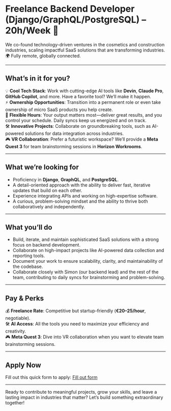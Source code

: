 # Freelance Backend Developer (Django/GraphQL/PostgreSQL) – 20h/Week 🚀

We co-found technology-driven ventures in the cosmetics and construction industries, scaling impactful SaaS solutions that are transforming industries. 🌍 Fully remote, globally connected.

---

## **What’s in it for you?**

💡 **Cool Tech Stack**: Work with cutting-edge AI tools like **Devin**, **Claude Pro**, **GitHub Copilot**, and more. Have a favorite tool? We’ll make it happen.  
⚡ **Ownership Opportunities**: Transition into a permanent role or even take ownership of micro SaaS products you help create.  
🎯 **Flexible Hours**: Your output matters most—deliver great results, and you control your schedule. Daily syncs keep us energized and on track.  
🛠️ **Innovative Projects**: Collaborate on groundbreaking tools, such as AI-powered solutions for data integration across industries.  
🎮 **VR Collaboration**: Prefer a futuristic workspace? We’ll provide a **Meta Quest 3** for team brainstorming sessions in **Horizon Workrooms**.

---

## **What we’re looking for**

- Proficiency in **Django**, **GraphQL**, and **PostgreSQL**.
- A detail-oriented approach with the ability to deliver fast, iterative updates that build on each other.
- Experience integrating APIs and working on high-expertise software.
- A curious, problem-solving mindset and the ability to thrive both collaboratively and independently.

---

## **What you’ll do**

- Build, iterate, and maintain sophisticated SaaS solutions with a strong focus on backend development.  
- Collaborate on high-impact projects like AI-powered data collection and reporting tools. 
- Document your work to ensure scalability, clarity, and maintainability of the codebase.
- Collaborate closely with Simon (our backend lead) and the rest of the team, contributing to daily syncs for brainstorming and problem-solving.  

---

## **Pay & Perks**

💰 **Freelance Rate**: Competitive but startup-friendly (**€20–25/hour**, negotiable).  
🛠️ **AI Access**: All the tools you need to maximize your efficiency and creativity.  
🎮 **Meta Quest 3**: Dive into VR collaboration when you want to elevate team brainstorming sessions.

---

## **Apply Now**

Fill out this quick form to apply: [Fill out form](https://65xizcfrhdm.typeform.com/to/YV14SlCo)

---

Ready to contribute to meaningful projects, grow your skills, and leave a lasting impact in industries that matter? Let’s build something extraordinary together!
